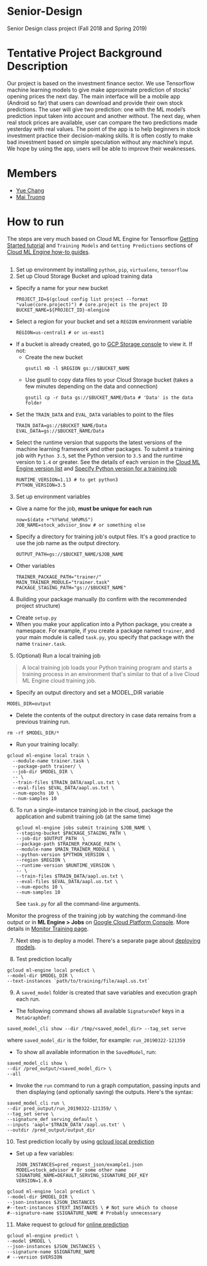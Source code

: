# Senior-Design
Senior Design class project (Fall 2018 and Spring 2019)

# Tentative Project Background Description

Our project is based on the investment finance sector. We use Tensorflow machine learning models to give make approximate prediction of stocks' opening prices the next day. The main interface will be a mobile app (Android so far) that users can download and provide their own stock predictions. The user will give two prediction: one with the ML model’s prediction input taken into account and another without. The next day, when real stock prices are available, user can compare the two predictions made yesterday with real values. The point of the app is to help beginners in stock investment practice their decision-making skills. It is often costly to make bad investment based on simple speculation without any machine’s input. We hope by using the app, users will be able to improve their weaknesses.

# Members
- [Yue Chang](https://github.com/changy66)
- [Mai Truong](https://github.com/maiquynhtruong/)

# How to run
The steps are very much based on Cloud ML Engine for Tensorflow [Getting Started tutorial](https://cloud.google.com/ml-engine/docs/tensorflow/getting-started-training-prediction) and `Training Models` and `Getting Predictions` sections of [Cloud ML Engine how-to guides](https://cloud.google.com/ml-engine/docs/tensorflow/how-tos).

##
1. Set up environment by installing `python`, `pip`, `virtualenv`, `tensorflow`
2. Set up Cloud Storage Bucket and upload training data
  - Specify a name for your new bucket
    ```
    PROJECT_ID=$(gcloud config list project --format "value(core.project)") # core.project is the project ID
    BUCKET_NAME=${PROJECT_ID}-mlengine
    ```
  - Select a region for your bucket and set a `REGION` environment variable
    ```
    REGION=us-central1 # or us-east1
    ```
  - If a bucket is already created, go to [GCP Storage console](https://console.cloud.google.com/storage/browser?) to view it. If not:
    - Create the new bucket
      ```
      gsutil mb -l $REGION gs://$BUCKET_NAME
      ```
    - Use gsutil to copy data files to your Cloud Storage bucket (takes a few minutes depending on the data and connection)
      ```
      gsutil cp -r Data gs://$BUCKET_NAME/Data # 'Data' is the data folder
      ```
  - Set the `TRAIN_DATA` and `EVAL_DATA` variables to point to the files
    ```
    TRAIN_DATA=gs://$BUCKET_NAME/Data
    EVAL_DATA=gs://$BUCKET_NAME/Data
    ```
  - Select the runtime version that supports the latest versions of the machine learning framework and other packages. To submit a training job with `Python 3.5`, set the Python version to `3.5` and the runtime version to `1.4` or greater. See the details of each version in the [Cloud ML Engine version list](https://cloud.google.com/ml-engine/docs/tensorflow/runtime-version-list) and [Specify Python version for a training job](https://cloud.google.com/ml-engine/docs/tensorflow/versioning#set-python-version-training)
    ```
    RUNTIME_VERSION=1.13 # to get python3
    PYTHON_VERSION=3.5
    ```
3. Set up environment variables
  - Give a name for the job, **must be unique for each run**
    ```
    now=$(date +"%Y%m%d_%H%M%S")
    JOB_NAME=stock_advisor_$now # or something else
    ```
  - Specify a directory for training job's output files. It's a good practice to use the job name as the output directory.
    ```
    OUTPUT_PATH=gs://$BUCKET_NAME/$JOB_NAME
    ```
  - Other variables
    ```
    TRAINER_PACKAGE_PATH="trainer/"
    MAIN_TRAINER_MODULE="trainer.task"
    PACKAGE_STAGING_PATH="gs://$BUCKET_NAME"

    ```

4. Building your package manually (to confirm with the recommended project structure)
  - Create `setup.py`
  - When you make your application into a Python package, you create a namespace. For example, if you create a package named `trainer`, and your main module is called `task.py`, you specify that package with the name `trainer.task`.

5. (Optional) Run a local training job

>A local training job loads your Python training program and starts a training process in an environment that's similar to that of a live Cloud ML Engine cloud training job.

  - Specify an output directory and set a MODEL_DIR variable
  ```
  MODEL_DIR=output
  ```
  - Delete the contents of the output directory in case data remains from a previous training run.
  ```
  rm -rf $MODEL_DIR/*
  ```
  - Run your training locally:
  ```
  gcloud ml-engine local train \
    --module-name trainer.task \
    --package-path trainer/ \
    --job-dir $MODEL_DIR \
    -- \
    --train-files $TRAIN_DATA/aapl.us.txt \
    --eval-files $EVAL_DATA/aapl.us.txt \
    --num-epochs 10 \
    --num-samples 10
  ```


6. To run a single-instance training job in the cloud, package the application and submit training job (at the same time)
    ```
    gcloud ml-engine jobs submit training $JOB_NAME \
    --staging-bucket $PACKAGE_STAGING_PATH \
    --job-dir $OUTPUT_PATH  \
    --package-path $TRAINER_PACKAGE_PATH \
    --module-name $MAIN_TRAINER_MODULE \
    --python-version $PYTHON_VERSION \
    --region $REGION \
    --runtime-version $RUNTIME_VERSION \
    -- \
    --train-files $TRAIN_DATA/aapl.us.txt \
    --eval-files $EVAL_DATA/aapl.us.txt \
    --num-epochs 10 \
    --num-samples 10
    ```
    See `task.py` for all the command-line arguments.

  Monitor the progress of the training job by watching the command-line output or in **ML Engine > Jobs** on [Google Cloud Platform Console](https://console.cloud.google.com/mlengine/jobs?). More details in [Monitor Training page](https://cloud.google.com/ml-engine/docs/tensorflow/monitor-training).

7. Next step is to deploy a model. There's a separate page about [deploying models](https://cloud.google.com/ml-engine/docs/tensorflow/deploying-models).

8. Test prediction locally
```
gcloud ml-engine local predict \
--model-dir $MODEL_DIR \
--text-instances `path/to/training/file/aapl.us.txt`
```
9. A `saved_model` folder is created that save variables and execution graph each run.

  - The following command shows all available `SignatureDef` keys in a `MetaGraphDef`:
  ```
  saved_model_cli show --dir /tmp/<saved_model_dir> --tag_set serve
  ```
  where `saved_model_dir` is the folder, for example: `run_20190322-121359`

  - To show all available information in the `SavedModel`, run:
  ```
  saved_model_cli show \
  --dir /pred_output/<saved_model_dir> \
  --all
  ```

  - Invoke the `run` command to run a graph computation, passing inputs and then displaying (and optionally saving) the outputs. Here's the syntax:
  ```
  saved_model_cli run \
  --dir pred_output/run_20190322-121359/ \
  --tag_set serve \
  --signature_def serving_default \
  --inputs 'aapl='$TRAIN_DATA'/aapl.us.txt' \
  --outdir /pred_output/output_dir
  ```
10. Test prediction locally by using [gcloud local prediction](https://cloud.google.com/sdk/gcloud/reference/ml-engine/local/predict)
  - Set up a few variables:
    ```
    JSON_INSTANCES=pred_request_json/example1.json
    MODEL=stock_advisor # Or some other name
    SIGNATURE_NAME=DEFAULT_SERVING_SIGNATURE_DEF_KEY
    VERSION=1.0.0
    ```

  ```
  gcloud ml-engine local predict \
  --model-dir $MODEL_DIR \
  --json-instances $JSON_INSTANCES
  #--text-instances $TEXT_INSTANCES \ # Not sure which to choose
  #--signature-name $SIGNATURE_NAME # Probably unnecessary
  ```
11. Make request to gcloud for [online prediction](https://cloud.google.com/sdk/gcloud/reference/ml-engine/predict)

  ```
  gcloud ml-engine predict \
  --model $MODEL \
  --json-instances $JSON_INSTANCES \
  --signature-name $SIGNATURE_NAME 
  # --version $VERSION
  ```
